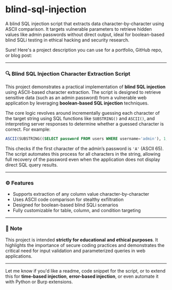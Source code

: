 # blind-sql-injection
A blind SQL injection script that extracts data character-by-character using ASCII comparison. It targets vulnerable parameters to retrieve hidden values like admin passwords without direct output, ideal for boolean-based blind SQLi testing in ethical hacking and security research.

Sure! Here's a project description you can use for a portfolio, GitHub repo, or blog post:

---

### 🔍 **Blind SQL Injection Character Extraction Script**

This project demonstrates a practical implementation of **blind SQL injection** using ASCII-based character extraction. The script is designed to retrieve sensitive data (such as an admin password) from a vulnerable web application by leveraging **boolean-based SQL injection** techniques.

The core logic revolves around incrementally guessing each character of the target string using SQL functions like `SUBSTRING()` and `ASCII()`, and interpreting server responses to determine whether a guessed character is correct. For example:

```sql
ASCII(SUBSTRING((SELECT password FROM users WHERE username='admin'), 1, 1)) = 65
```

This checks if the first character of the admin’s password is `'A'` (ASCII 65). The script automates this process for all characters in the string, allowing full recovery of the password even when the application does not display direct SQL query results.

---

### ⚙️ **Features**

* Supports extraction of any column value character-by-character
* Uses ASCII code comparison for stealthy exfiltration
* Designed for boolean-based blind SQLi scenarios
* Fully customizable for table, column, and condition targeting

---

### 🚨 **Note**

This project is intended **strictly for educational and ethical purposes**. It highlights the importance of secure coding practices and demonstrates the critical need for input validation and parameterized queries in web applications.

---

Let me know if you'd like a readme, code snippet for the script, or to extend this for **time-based injection**, **error-based injection**, or even automate it with Python or Burp extensions.

